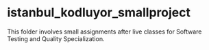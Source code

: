 # istanbul_kodluyor_smallproject
This folder involves small assignments after live classes for Software Testing and Quality Specialization.
